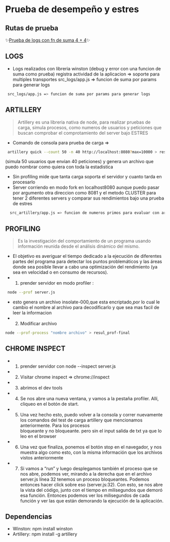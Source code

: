 # Prueba de desempeño y estres

## Rutas de prueba
✨[Prueba de logs con fn de suma 4 + 4](http://localhost:8080/suma/4/4)✨


## LOGS
-  Logs realizados con libreria winston (debug y error con una funcion de suma como prueba) registra actividad de la aplicacion => soporte para multiples transportes
 src_logs/app.js => funcion de suma por params para generar logs 

```sh
 src_logs/app.js => funcion de suma por params para generar logs 

```


## ARTILLERY 
> Artillery es una libreria nativa de node, para realizar pruebas de carga, simula procesos, como numeros de usuarios y peticiones que buscan comprobar el comprotamiento del server bajo ESTRES
- Comando de consola para prueba de carga => 
 ```sh
  artillery quick --count 50 -n 40 http://localhost:8080?max=10000 > resultFork.txt

```
 
(simula 50 usuarios que envian 40 peticiones) y genera un archivo que puedo nombrar como quiera con toda la estadistica 
- Sin profiling mide que tanta carga soporta el servidor y cuanto tarda en procesarlo
- Server corriendo en modo fork en localhost8080 aunque puedo pasar por argumento otra direccion como 8081 y el metodo CLUSTER para tener 2 diferentes servers y comparar sus rendimientos bajo una prueba de estres

```sh
  src_artillery/app.js => funcion de numeros primos para evaluar con artillery su comportamiento en modo fork y se puede pasar por argumento modo cluster

```

## PROFILING
>  Es la investigación del comportamiento de un programa usando información reunida desde el análisis dinámico del mismo.
-  El objetivo es averiguar el tiempo dedicado a la ejecución de diferentes partes del programa para detectar los puntos problemáticos y las áreas donde sea posible llevar a cabo una optimización del rendimiento (ya sea en velocidad o en consumo de recursos).
- 1) prender servidor en modo profiler :
```sh
 node --prof server.js

```
- esto genera un archivo insolate-000,que esta encriptado,por lo cual le cambio el nombre al archivo
para decodificarlo y que sea mas facil de leer la informacion 
- 2) Modificar archivo 

```sh
node --prof-process "nombre archivo" > resul_prof-final

```



## CHROME INSPECT

- 1) prender servidor con node --inspect server.js
- 2) Visitar chrome inspect => chrome://inspect
- 3) abrimos el dev tools
- 4) Se nos abre una nueva ventana, y vamos a la pestaña profiler. Allí, cliqueo en el botón de start.
- 5) Una vez hecho esto, puedo volver a la consola y correr nuevamente los comandos del test de carga artillery que mencionamos anteriormente. Para los procesos   
  bloqueante y no bloqueante.
  pero sin el input salida de txt ya que lo leo en el browser
- 6) Una vez que finaliza, ponemos el botón stop en el navegador, y nos muestra algo como esto, con la misma información que los archivos vistos anteriormente
- 7) Si vamos a “run” y luego desplegamos también el proceso que se nos abre, podemos ver, mirando a la derecha que en el archivo server.js línea 32 tenemos un proceso bloqueantes.
Podemos entonces hacer click sobre eso (server.js:32).
Con esto, se nos abre la vista del código, junto con el tiempo en milisegundos que demoró esa función.
Entonces podemos ver los milisegundos de cada función y ver las que están demorando la ejecución de la aplicación.


## Dependencias
- Winston: npm install winston
- Artillery: npm install -g artillery
